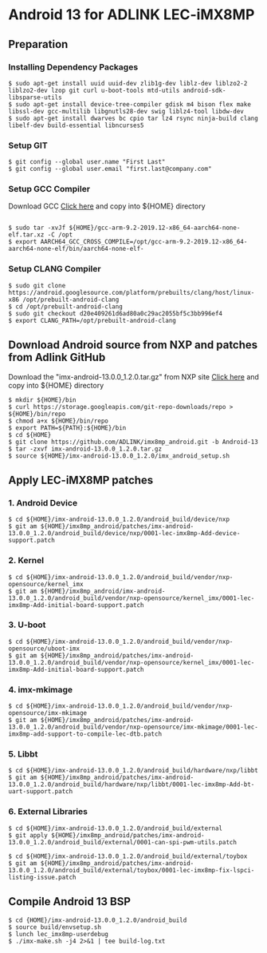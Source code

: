 # Android 13 for ADLINK LEC-iMX8MP

## Preparation

### Installing Dependency Packages
```
$ sudo apt-get install uuid uuid-dev zlib1g-dev liblz-dev liblzo2-2 liblzo2-dev lzop git curl u-boot-tools mtd-utils android-sdk-libsparse-utils
$ sudo apt-get install device-tree-compiler gdisk m4 bison flex make libssl-dev gcc-multilib libgnutls28-dev swig liblz4-tool libdw-dev
$ sudo apt-get install dwarves bc cpio tar lz4 rsync ninja-build clang libelf-dev build-essential libncurses5
```

### Setup GIT
```
$ git config --global user.name "First Last"
$ git config --global user.email "first.last@company.com"
```

### Setup GCC Compiler
Download GCC [Click here](https://armkeil.blob.core.windows.net/developer/Files/downloads/gnu-a/9.2-2019.12/binrel/gcc-arm-9.2-2019.12-x86_64-aarch64-none-elf.tar.xz) and copy into ${HOME} directory
```

$ sudo tar -xvJf ${HOME}/gcc-arm-9.2-2019.12-x86_64-aarch64-none-elf.tar.xz -C /opt
$ export AARCH64_GCC_CROSS_COMPILE=/opt/gcc-arm-9.2-2019.12-x86_64-aarch64-none-elf/bin/aarch64-none-elf-
```

### Setup CLANG Compiler

```
$ sudo git clone https://android.googlesource.com/platform/prebuilts/clang/host/linux-x86 /opt/prebuilt-android-clang
$ cd /opt/prebuilt-android-clang
$ sudo git checkout d20e409261d6ad80a0c29ac2055bf5c3bb996ef4
$ export CLANG_PATH=/opt/prebuilt-android-clang
```

## Download Android source from NXP and patches from Adlink GitHub
Download the "imx-android-13.0.0_1.2.0.tar.gz" from NXP site [Click here](https://www.nxp.com/webapp/Download?colCode=13.0.0_1.2.0_ANDROID_SOURCE&appType=license) and copy into ${HOME} directory
```
$ mkdir ${HOME}/bin
$ curl https://storage.googleapis.com/git-repo-downloads/repo > ${HOME}/bin/repo
$ chmod a+x ${HOME}/bin/repo
$ export PATH=${PATH}:${HOME}/bin
$ cd ${HOME}
$ git clone https://github.com/ADLINK/imx8mp_android.git -b Android-13
$ tar -zxvf imx-android-13.0.0_1.2.0.tar.gz
$ source ${HOME}/imx-android-13.0.0_1.2.0/imx_android_setup.sh
```


## Apply LEC-iMX8MP patches 
### 1. Android Device
```
$ cd ${HOME}/imx-android-13.0.0_1.2.0/android_build/device/nxp
$ git am ${HOME}/imx8mp_android/patches/imx-android-13.0.0_1.2.0/android_build/device/nxp/0001-lec-imx8mp-Add-device-support.patch
```

### 2. Kernel
```
$ cd ${HOME}/imx-android-13.0.0_1.2.0/android_build/vendor/nxp-opensource/kernel_imx
$ git am ${HOME}/imx8mp_android/imx-android-13.0.0_1.2.0/android_build/vendor/nxp-opensource/kernel_imx/0001-lec-imx8mp-Add-initial-board-support.patch
```

### 3. U-boot
```
$ cd ${HOME}/imx-android-13.0.0_1.2.0/android_build/vendor/nxp-opensource/uboot-imx
$ git am ${HOME}/imx8mp_android/patches/imx-android-13.0.0_1.2.0/android_build/vendor/nxp-opensource/kernel_imx/0001-lec-imx8mp-Add-initial-board-support.patch
```

### 4. imx-mkimage
```
$ cd ${HOME}/imx-android-13.0.0_1.2.0/android_build/vendor/nxp-opensource/imx-mkimage
$ git am ${HOME}/imx8mp_android/patches/imx-android-13.0.0_1.2.0/android_build/vendor/nxp-opensource/imx-mkimage/0001-lec-imx8mp-add-support-to-compile-lec-dtb.patch
```

### 5. Libbt
```
$ cd ${HOME}/imx-android-13.0.0_1.2.0/android_build/hardware/nxp/libbt
$ git am ${HOME}/imx8mp_android/patches/imx-android-13.0.0_1.2.0/android_build/hardware/nxp/libbt/0001-lec-imx8mp-Add-bt-uart-support.patch
```

### 6. External Libraries
```
$ cd ${HOME}/imx-android-13.0.0_1.2.0/android_build/external
$ git apply ${HOME}/imx8mp_android/patches/imx-android-13.0.0_1.2.0/android_build/external/0001-can-spi-pwm-utils.patch
```
```
$ cd ${HOME}/imx-android-13.0.0_1.2.0/android_build/external/toybox
$ git am ${HOME}/imx8mp_android/patches/imx-android-13.0.0_1.2.0/android_build/external/toybox/0001-lec-imx8mp-fix-lspci-listing-issue.patch
```

Compile Android 13 BSP
------------------------------
```
$ cd {HOME}/imx-android-13.0.0_1.2.0/android_build
$ source build/envsetup.sh
$ lunch lec_imx8mp-userdebug
$ ./imx-make.sh -j4 2>&1 | tee build-log.txt
```
